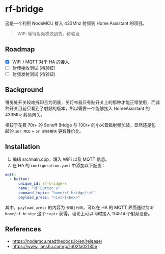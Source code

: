 # rf-bridge


这是一个利用 NodeMCU 接入 433Mhz 射频到 Home Assistant 的项目。

> WIP: 等待射频模块到货，待验证

## Roadmap

- [x] WiFi / MQTT 对于 HA 的接入
- [ ] 射频接收测试 (待验证)
- [ ] 射频发射测试 (待验证)

## Background

租房处开关较难拆卸且为明装，关灯神器只有贴开关上的那种才能正常使用，而此种开关目前只看到了射频的版本，所以需要一个能够接入 HomeAssistant 的 433Mhz 射频网关。

相较于花费 70r+ 的 Sonoff Bridge 与 100r+ 的小米音箱射频加装，显然还是包邮的 `10r MCU` + `6r 射频模块` 更有性价比。

## Installation

1. 编辑 src/main.cpp，填入 WiFi 以及 MQTT 信息。
2. 在 HA 的 `configuration.yaml` 中添加以下配置：

```yaml
mqtt:
  - button:
      unique_id: rf-bridge-x
      name: "RF Button x"
      command_topic: "home/rf-bridge/set"
      payload_press: "<int>|<hex>"
```

其中，`payload_press` 的内容为 `长度|代码`，可以在 HA 的 MQTT 界面通过监听 `home/rf-bridge` 这个 `topic` 获得，理论上可以同时接入 114514 个射频设备。

## References
- https://nodemcu.readthedocs.io/en/release/
- https://www.jianshu.com/p/1602fa02185e
